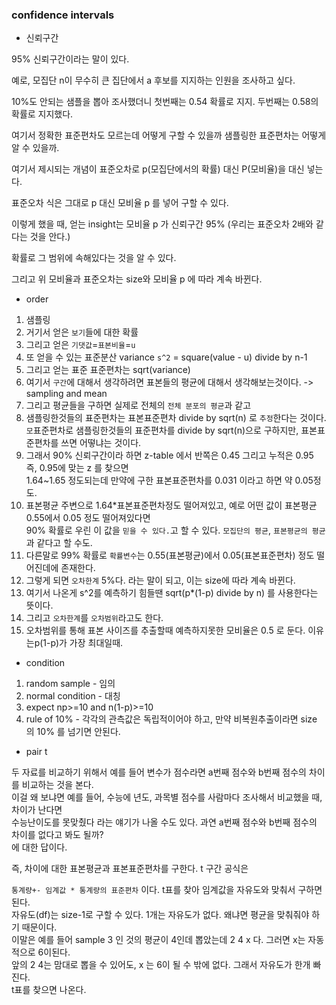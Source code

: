 ### confidence intervals

* 신뢰구간

95% 신뢰구간이라는 말이 있다.  

예로, 모집단 n이 무수히 큰 집단에서 a 후보를 지지하는 인원을 조사하고 싶다.  

10%도 안되는 샘플을 뽑아 조사했더니 첫번째는 0.54 확률로 지지. 두번째는 0.58의 확률로 지지했다.  

여기서 정확한 표준편차도 모르는데 어떻게 구할 수 있을까 샘플링한 표준편차는 어떻게 알 수 있을까.  

여기서 제시되는 개념이 표준오차로 p(모집단에서의 확률) 대신 P(모비율)을 대신 넣는다.  

표준오차 식은 그대로 p 대신 모비율 p 를 넣어 구할 수 있다.  

이렇게 했을 때, 얻는 insight는 모비율 p 가 신뢰구간 95% (우리는 표준오차 2배와 같다는 것을 안다.)  

확률로 그 범위에 속해있다는 것을 알 수 있다.   

그리고 위 모비율과 표준오차는 size와 모비율 p 에 따라 계속 바뀐다.  

* order

1. 샘플링  
2. 거기서 얻은 `보기`들에 대한 확률
3. 그리고 얻은 `기댓값`=`표본비율`=`u`
4. 또 얻을 수 있는 표준분산 variance `s^2` = square(value - u) divide by n-1
5. 그리고 얻는 표준 표준편차는 sqrt(variance)
6. 여기서 `구간`에 대해서 생각하려면 표본들의 평균에 대해서 생각해보는것이다. -> sampling and mean
7. 그리고 평균들을 구하면 실제로 전체의 `전체 분포의 평균`과 같고
8. 샘플링한것들의 표준편차는 표본표준편차 divide by sqrt(n) 로 `추정`한다는 것이다.  
`모`표준편차로 샘플링한것들의 표준편차를 divide by sqrt(n)으로 구하지만, 표본표준편차를 쓰면 어떻냐는 것이다.  
9. 그래서 90% 신뢰구간이라 하면 z-table 에서 반쪽은 0.45 그리고 누적은 0.95 즉, 0.95에 맞는 z 를 찾으면  
1.64~1.65 정도되는데 만약에 구한 표본표준편차를 0.031 이라고 하면 약 0.05정도.  
10. 표본평균 주변으로 1.64*표본표준편차정도 떨어져있고, 예로 어떤 값이 표본평균 0.55에서 0.05 정도 떨어져있다면  
90% 확률로 우린 이 값을 `믿을 수 있다.`고 할 수 있다. `모집단의 평균`, `표본평균의 평균`과 같다고 할 수도.  
11. 다른말로 99% 확률로 `확률변수`는 0.55(표본평균)에서 0.05(표본표준편차) 정도 떨어진데에 존재한다.   
12. 그렇게 되면 `오차한계` 5%다. 라는 말이 되고, 이는 size에 따라 계속 바뀐다.  
13. 여기서 나온게 s^2를 예측하기 힘들땐 sqrt(p*(1-p) divide by n) 를 사용한다는 뜻이다. 
14. 그리고 `오차한계`를 `오차범위`라고도 한다. 
15. 오차범위를 통해 표본 사이즈를 추출할때 예측하지못한 모비율은 0.5 로 둔다. 이유는p(1-p)가 가장 최대일때.

* condition

1. random sample - 임의
2. normal condition - 대칭 
3. expect np>=10 and n(1-p)>=10
4. rule of 10% - 각각의 관측값은 독립적이어야 하고, 만약 비복원추출이라면 size 의 10% 를 넘기면 안된다.  

* pair t

두 자료를 비교하기 위해서 예를 들어 변수가 점수라면 a번째 점수와 b번째 점수의 차이를 비교하는 것을 본다.  
이걸 왜 보냐면 예를 들어, 수능에 년도, 과목별 점수를 사람마다 조사해서 비교했을 때, 차이가 난다면  
수능난이도를 못맞췄다 라는 얘기가 나올 수도 있다. 과연 a번째 점수와 b번째 점수의 차이를 없다고 봐도 될까?  
에 대한 답이다.  

즉, 차이에 대한 표본평균과 표본표준편차를 구한다. t 구간 공식은  

`통계량+- 임계값 * 통계량의 표준편차` 이다. t표를 찾아 임계값을 자유도와 맞춰서 구하면 된다.  
자유도(df)는 size-1로 구할 수 있다. 1개는 자유도가 없다. 왜냐면 평균을 맞춰줘야 하기 때문이다.  
이말은 예를 들어 sample 3 인 것의 평균이 4인데 뽑았는데 2 4 x 다. 그러면 x는 자동적으로 6이된다.  
앞의 2 4는 맘대로 뽑을 수 있어도, x 는 6이 될 수 밖에 없다. 그래서 자유도가 한개 빠진다.  
t표를 찾으면 나온다.  